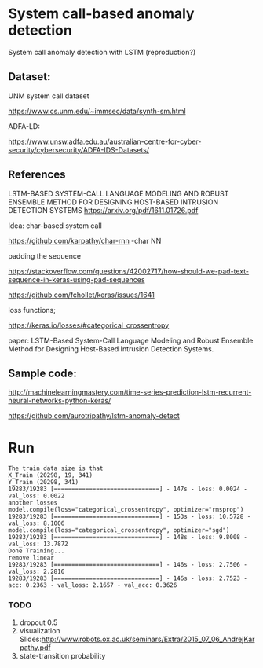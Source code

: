 # System call-based anomaly detection 

System call anomaly detection with LSTM (reproduction?)

## Dataset:
UNM system call dataset 

https://www.cs.unm.edu/~immsec/data/synth-sm.html


ADFA-LD:

https://www.unsw.adfa.edu.au/australian-centre-for-cyber-security/cybersecurity/ADFA-IDS-Datasets/


## References

LSTM-BASED SYSTEM-CALL LANGUAGE MODELING AND ROBUST ENSEMBLE METHOD FOR DESIGNING HOST-BASED INTRUSION DETECTION SYSTEMS
https://arxiv.org/pdf/1611.01726.pdf

Idea:
char-based system call 


https://github.com/karpathy/char-rnn -char NN 


padding the sequence

https://stackoverflow.com/questions/42002717/how-should-we-pad-text-sequence-in-keras-using-pad-sequences

https://github.com/fchollet/keras/issues/1641


loss functions;

https://keras.io/losses/#categorical_crossentropy


paper:
LSTM-Based System-Call Language Modeling and Robust Ensemble Method for Designing Host-Based Intrusion Detection Systems.

## Sample code:

http://machinelearningmastery.com/time-series-prediction-lstm-recurrent-neural-networks-python-keras/


https://github.com/aurotripathy/lstm-anomaly-detect


# Run

```
The train data size is that
X_Train (20298, 19, 341)
Y_Train (20298, 341)
19283/19283 [==============================] - 147s - loss: 0.0024 - val_loss: 0.0022
another losses
model.compile(loss="categorical_crossentropy", optimizer="rmsprop")
19283/19283 [==============================] - 153s - loss: 10.5728 - val_loss: 8.1006
model.compile(loss="categorical_crossentropy", optimizer="sgd")
19283/19283 [==============================] - 148s - loss: 9.8008 - val_loss: 13.7872
Done Training...
remove linear
19283/19283 [==============================] - 146s - loss: 2.7506 - val_loss: 2.2816
19283/19283 [==============================] - 146s - loss: 2.7523 - acc: 0.2363 - val_loss: 2.1657 - val_acc: 0.3626
```

### TODO
1) dropout 0.5
2) visualization 
Slides:http://www.robots.ox.ac.uk/seminars/Extra/2015_07_06_AndrejKarpathy.pdf
3) state-transition probability  


